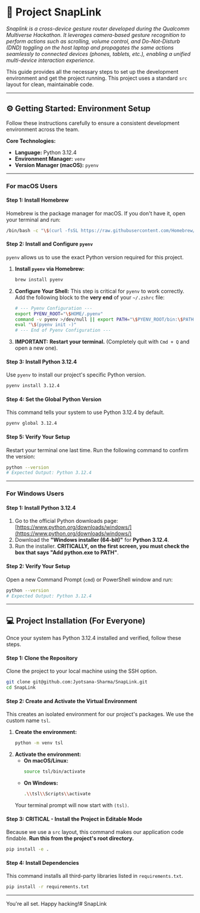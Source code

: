 # 🚀 Project SnapLink

*Snaplink is a cross-device gesture router developed during the Qualcomm Multiverse Hackathon. It leverages camera-based gesture recognition to perform actions such as scrolling, volume control, and Do-Not-Disturb (DND) toggling on the host laptop and propagates the same actions seamlessly to connected devices (phones, tablets, etc.), enabling a unified multi-device interaction experience.*

This guide provides all the necessary steps to set up the development environment and get the project running. This project uses a standard `src` layout for clean, maintainable code.

---

## ⚙️ Getting Started: Environment Setup

Follow these instructions carefully to ensure a consistent development environment across the team.

**Core Technologies:**
*   **Language:** Python 3.12.4
*   **Environment Manager:** `venv`
*   **Version Manager (macOS):** `pyenv`

---

### For macOS Users

#### Step 1: Install Homebrew
Homebrew is the package manager for macOS. If you don't have it, open your terminal and run:
```bash
/bin/bash -c "\$(curl -fsSL https://raw.githubusercontent.com/Homebrew/install/HEAD/install.sh)"
```

#### Step 2: Install and Configure `pyenv`
`pyenv` allows us to use the exact Python version required for this project.

1.  **Install `pyenv` via Homebrew:**
    ```bash
    brew install pyenv
    ```

2.  **Configure Your Shell:** This step is critical for `pyenv` to work correctly. Add the following block to the **very end** of your `~/.zshrc` file:
    ```bash
    # --- Pyenv Configuration ---
    export PYENV_ROOT="\$HOME/.pyenv"
    command -v pyenv >/dev/null || export PATH="\$PYENV_ROOT/bin:\$PATH"
    eval "\$(pyenv init -)"
    # --- End of Pyenv Configuration ---
    ```

3.  **IMPORTANT:** **Restart your terminal.** (Completely quit with `Cmd + Q` and open a new one).

#### Step 3: Install Python 3.12.4
Use `pyenv` to install our project's specific Python version.
```bash
pyenv install 3.12.4
```

#### Step 4: Set the Global Python Version
This command tells your system to use Python 3.12.4 by default.
```bash
pyenv global 3.12.4
```

#### Step 5: Verify Your Setup
Restart your terminal one last time. Run the following command to confirm the version:
```bash
python --version
# Expected Output: Python 3.12.4
```

---

### For Windows Users

#### Step 1: Install Python 3.12.4
1.  Go to the official Python downloads page: [https://www.python.org/downloads/windows/](https://www.python.org/downloads/windows/)
2.  Download the **"Windows installer (64-bit)"** for **Python 3.12.4**.
3.  Run the installer. **CRITICALLY, on the first screen, you must check the box that says "Add python.exe to PATH"**.

#### Step 2: Verify Your Setup
Open a new Command Prompt (`cmd`) or PowerShell window and run:
```bash
python --version
# Expected Output: Python 3.12.4
```

---

## 💻 Project Installation (For Everyone)

Once your system has Python 3.12.4 installed and verified, follow these steps.

#### Step 1: Clone the Repository
Clone the project to your local machine using the SSH option.
```bash
git clone git@github.com:Jyotsana-Sharma/SnapLink.git
cd SnapLink
```

#### Step 2: Create and Activate the Virtual Environment
This creates an isolated environment for our project's packages. We use the custom name `tsl`.

1.  **Create the environment:**
    ```bash
    python -m venv tsl
    ```
2.  **Activate the environment:**
    *   **On macOS/Linux:**
        ```bash
        source tsl/bin/activate
        ```
    *   **On Windows:**
        ```bash
        .\\tsl\\Scripts\\activate
        ```
    Your terminal prompt will now start with `(tsl)`.

#### Step 3: **CRITICAL** - Install the Project in Editable Mode
Because we use a `src` layout, this command makes our application code findable. **Run this from the project's root directory.**
```bash
pip install -e .
```

#### Step 4: Install Dependencies
This command installs all third-party libraries listed in `requirements.txt`.
```bash
pip install -r requirements.txt
```

---

You're all set. Happy hacking!# SnapLink
